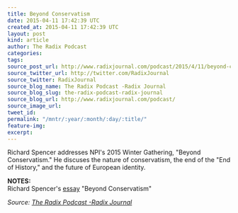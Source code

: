 ```yaml
---
title: Beyond Conservatism
date: 2015-04-11 17:42:39 UTC
created_at: 2015-04-11 17:42:39 UTC
layout: post
kind: article
author: The Radix Podcast
categories: 
tags: 
source_post_url: http://www.radixjournal.com/podcast/2015/4/11/beyond-conservatism
source_twitter_url: http://twitter.com/RadixJournal
source_twitter: RadixJournal
source_blog_name: The Radix Podcast -Radix Journal
source_blog_slug: the-radix-podcast-radix-journal
source_blog_url: http://www.radixjournal.com/podcast/
source_image_url: 
tweet_id: 
permalink: "/mntr/:year/:month/:day/:title/"
feature-img: 
excerpt: 
---
```

<p>Richard Spencer addresses NPI's 2015 Winter Gathering, "Beyond Conservatism." He discuses the nature of conservatism, the end of the "End of History," and the future of European identity.</p>



<p><strong>NOTES:</strong> <br>
Richard Spencer's <a href="http://www.radixjournal.com/journal/2015/4/10/beyond-conservatism">essay</a> "Beyond Conservatism" </p><div class="">
    <i>Source: <a href="http://www.radixjournal.com/podcast/">The Radix Podcast -Radix Journal</a></i>
</div>
